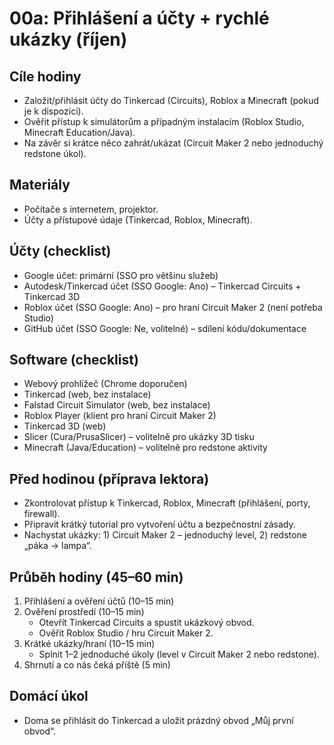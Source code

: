 # 00a: Přihlášení a účty + rychlé ukázky (říjen)

## Cíle hodiny
- Založit/přihlásit účty do Tinkercad (Circuits), Roblox a Minecraft (pokud je k dispozici).
- Ověřit přístup k simulátorům a případným instalacím (Roblox Studio, Minecraft Education/Java).
- Na závěr si krátce něco zahrát/ukázat (Circuit Maker 2 nebo jednoduchý redstone úkol).

## Materiály
- Počítače s internetem, projektor.
- Účty a přístupové údaje (Tinkercad, Roblox, Minecraft).

## Účty (checklist)
- Google účet: primární (SSO pro většinu služeb)
- Autodesk/Tinkercad účet (SSO Google: Ano) – Tinkercad Circuits + Tinkercad 3D
- Roblox účet (SSO Google: Ano) – pro hraní Circuit Maker 2 (není potřeba Studio)
- GitHub účet (SSO Google: Ne, volitelné) – sdílení kódu/dokumentace

## Software (checklist)
- Webový prohlížeč (Chrome doporučen)
- Tinkercad (web, bez instalace)
- Falstad Circuit Simulator (web, bez instalace)
- Roblox Player (klient pro hraní Circuit Maker 2)
- Tinkercad 3D (web)
- Slicer (Cura/PrusaSlicer) – volitelně pro ukázky 3D tisku
- Minecraft (Java/Education) – volitelně pro redstone aktivity

## Před hodinou (příprava lektora)
- Zkontrolovat přístup k Tinkercad, Roblox, Minecraft (přihlášení, porty, firewall).
- Připravit krátký tutorial pro vytvoření účtu a bezpečnostní zásady.
- Nachystat ukázky: 1) Circuit Maker 2 – jednoduchý level, 2) redstone „páka → lampa“.

## Průběh hodiny (45–60 min)
1. Přihlášení a ověření účtů (10–15 min)
2. Ověření prostředí (10–15 min)
   - Otevřít Tinkercad Circuits a spustit ukázkový obvod.
   - Ověřit Roblox Studio / hru Circuit Maker 2.
3. Krátké ukázky/hraní (10–15 min)
   - Splnit 1–2 jednoduché úkoly (level v Circuit Maker 2 nebo redstone).
4. Shrnutí a co nás čeká příště (5 min)

## Domácí úkol
- Doma se přihlásit do Tinkercad a uložit prázdný obvod „Můj první obvod“.


